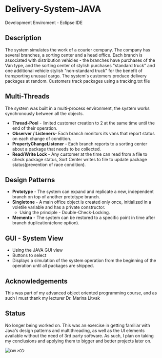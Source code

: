 # Delivery-System-JAVA
Development Enviroment - Eclipse IDE

## Description
The system simulates the work of a courier company. The company has several branches, 
a sorting center and a head office. Each branch is associated with distribution 
vehicles - the branches have purchases of the Van type,
and the sorting center of stylish purchases "standard truck" and one additional
vehicle stylish "non-standard truck" for the benefit of transporting unusual cargo.
The system's customers produce delivery packages at random. 
Customers track packages using a tracking.txt file

## Multi-Threads
The system was built in a multi-process environment, the system works synchronously between all the objects.
* __Thread-Pool__ - limited customer creation to 2 at the same time until the end of their operation.
* __Observer / Listeners__- Each branch monitors its vans that report status on each change of condition.
* __PropertyChangeListener__ - Each branch reports to a sorting center about a package that needs to be collected.
* __Read/Write Lock__ - Any customer at the time can read from a file to check package status,
Sort Center writes to file to update package status(prevention of race condition).

## Design Patterns
* __Prototype__ - The system can expand and replicate a new, independent branch on top of another prototype branch.
* __Singletone__ - A main office object is created only once, initialized in a voletile variable and has a private constructor.
  * Using the principle - Double-Check-Locking.
* __Memento__ - The system can be restored to a specific point in time after branch duplication(clone option).

## GUI - System View
* Using the JAVA GUI view
* Buttons to select
* Displays a simulation of the system operation from the beginning of the operation until all packages are shipped.
## Acknowledgements
This was part of my advanced object oriented programming course, and as such I must thank my lecturer Dr. Marina Litvak
## Status
No longer being worked on. This was an exercise in getting familiar with Java's design patterns and multithreading, as well as the UI elements available without the need of 3rd party software. As such, I plan on taking my conclusions and applying them to bigger and better projects later on.


![ללא שם](https://user-images.githubusercontent.com/68163421/124388161-48657a00-dcea-11eb-8277-7d2235a52fab.png)


